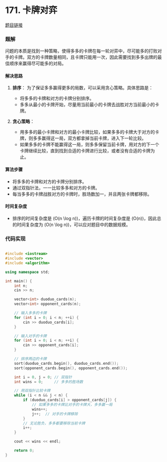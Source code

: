 
# 171. 卡牌对弈

[题目链接](https://kamacoder.com/problempage.php?pid=1249)

### 题解

问题的本质是找到一种策略，使得多多的卡牌在每一轮对弈中，尽可能多的打败对手的卡牌。双方的卡牌数量相同，且卡牌只能用一次，因此需要找到多多出牌的最佳顺序来赢得尽可能多的对局。

#### 解决思路

1. **排序**：
   为了保证多多赢得更多的局数，可以采用贪心策略。具体思路是：
   - 将多多的卡牌和对方的卡牌分别排序。
   - 多多从最小的卡牌开始，尽量用当前最小的卡牌去战胜对方当前最小的卡牌。

2. **贪心策略**：
   - 用多多的最小卡牌和对方的最小卡牌比较，如果多多的卡牌大于对方的卡牌，则多多赢得这一局，双方都拿掉当前卡牌，进入下一轮比较。
   - 如果多多的卡牌不能赢得这一局，则多多保留当前卡牌，用对方的下一个卡牌继续比较，直到找到合适的卡牌进行比较，或者没有合适的卡牌为止。

#### 算法步骤

- 将多多的卡牌和对方的卡牌分别排序。
- 通过双指针法，一一比较多多和对方的卡牌。
- 每当多多的卡牌战胜对方的卡牌时，胜场数加一，并且两张卡牌都移除。

#### 时间复杂度

- 排序的时间复杂度是 \(O(n \log n)\)，遍历卡牌的时间复杂度是 \(O(n)\)，因此总的时间复杂度为 \(O(n \log n)\)，可以应对题目中的数据规模。

### 代码实现

```CPP 

#include <iostream>
#include <vector>
#include <algorithm>

using namespace std;

int main() {
    int n;
    cin >> n;

    vector<int> duoduo_cards(n);
    vector<int> opponent_cards(n);

    // 输入多多的卡牌
    for (int i = 0; i < n; ++i) {
        cin >> duoduo_cards[i];
    }

    // 输入对手的卡牌
    for (int i = 0; i < n; ++i) {
        cin >> opponent_cards[i];
    }

    // 排序两边的卡牌
    sort(duoduo_cards.begin(), duoduo_cards.end());
    sort(opponent_cards.begin(), opponent_cards.end());

    int i = 0, j = 0; // 双指针
    int wins = 0;     // 多多的胜场数

    // 用双指针比较卡牌
    while (i < n && j < n) {
        if (duoduo_cards[i] > opponent_cards[j]) {
            // 如果多多的卡牌比对手的卡牌大，多多赢一局
            wins++;
            j++;  // 对手的卡牌移除
        }
        // 无论胜负，多多都要移除当前卡牌
        i++;
    }

    cout << wins << endl;

    return 0;
}
 
```
